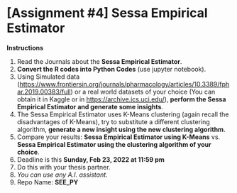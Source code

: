 # [Assignment #4] Sessa Empirical Estimator

**Instructions**
1. Read the Journals about the **Sessa Empirical Estimator**.
2. **Convert the R codes into Python Codes** (use jupyter notebook).
3. Using Simulated data (https://www.frontiersin.org/journals/pharmacology/articles/10.3389/fphar.2019.00383/full) or a real world datasets of your choice (You can obtain it in Kaggle or in https://archive.ics.uci.edu/), **perform the Sessa Empirical Estimator and generate some insights**.
4. The Sessa Empirical Estimator uses K-Means clustering (again recall the disadvantages of K-Means), try to substitute a different clustering algorithm, **generate a new insight using the new clustering algorithm**.
5. Compare your results:
**Sessa Empirical Estimator using K-Means** vs. **Sessa Empirical Estimator using the clustering algorithm of your choice**.
6. Deadline is this **Sunday, Feb 23, 2022 at 11:59 pm**
7. Do this with your thesis partner.
8. *You can use any A.I. assistant.*
9. Repo Name: **SEE_PY**
